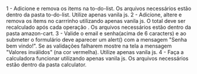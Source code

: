 1 - Adicione e remova os items na to-do-list. Os arquivos necessários estão dentro da pasta to-do-list. Utilize apenas vanila js.
2 - Adicione, altere e remova os items no carrrinho utilizando apenas vanila js. O total deve ser recalculado após cada operação . Os arquivos necessários estão dentro da pasta amazon-cart.
3 - Valide o email e senha(acima de 6 caracters) e ao submeter o formulário deve aparecer um alert() com a mensagem "Senha bem vindo!". Se as validações falharem mostre na tela a mensagem "Valores inválidos" (na cor vermelha). Utilize apenas vanila js.
4 - Faça a calculadora funcionar utilizando apenas vanila js. Os arquivos necessários estão dentro da pasta calculator.

